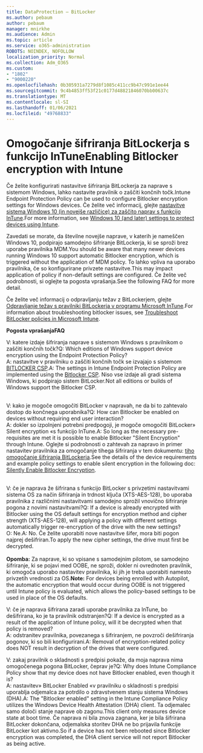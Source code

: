 ```yaml
---
title: DataProtection – BitLocker
ms.author: pebaum
author: pebaum
manager: mnirkhe
ms.audience: Admin
ms.topic: article
ms.service: o365-administration
ROBOTS: NOINDEX, NOFOLLOW
localization_priority: Normal
ms.collection: Adm_O365
ms.custom:
- "1802"
- "9000220"
ms.openlocfilehash: 0b305931a7279d8f1085c411cc9b47c991e1ee44
ms.sourcegitcommit: 9c4b4853ff53f21c0177d48821846070bb00637c
ms.translationtype: MT
ms.contentlocale: sl-SI
ms.lasthandoff: 01/06/2021
ms.locfileid: "49768833"
---
```

# <a name="enabling-bitlocker-encryption-with-intune"></a><span data-ttu-id="e96be-102">Omogočanje šifriranja BitLockerja s funkcijo InTune</span><span class="sxs-lookup"><span data-stu-id="e96be-102">Enabling Bitlocker encryption with Intune</span></span>

 <span data-ttu-id="e96be-103">Če želite konfigurirati nastavitve šifriranja BitLockerja za naprave s sistemom Windows, lahko nastavite pravilnik o zaščiti končnih točk.</span><span class="sxs-lookup"><span data-stu-id="e96be-103">Intune Endpoint Protection Policy can be used to configure Bitlocker encryption settings for Windows devices.</span></span> <span data-ttu-id="e96be-104">Če želite več informacij, glejte [nastavitve sistema Windows 10 (in novejše različice) za zaščito naprav s funkcijo InTune](https://docs.microsoft.com/intune/endpoint-protection-windows-10#windows-encryption).</span><span class="sxs-lookup"><span data-stu-id="e96be-104">For more information, see [Windows 10 (and later) settings to protect devices using Intune](https://docs.microsoft.com/intune/endpoint-protection-windows-10#windows-encryption).</span></span>
 
<span data-ttu-id="e96be-105">Zavedati se morate, da številne novejše naprave, v katerih je nameščen Windows 10, podpirajo samodejno šifriranje BitLockerja, ki se sproži brez uporabe pravilnika MDM.</span><span class="sxs-lookup"><span data-stu-id="e96be-105">You should be aware that many newer devices running Windows 10 support automatic Bitlocker encryption, which is triggered without the application of MDM policy.</span></span> <span data-ttu-id="e96be-106">To lahko vpliva na uporabo pravilnika, če so konfigurirane privzete nastavitve.</span><span class="sxs-lookup"><span data-stu-id="e96be-106">This may impact application of policy if non-default settings are configured.</span></span> <span data-ttu-id="e96be-107">Če želite več podrobnosti, si oglejte ta pogosta vprašanja.</span><span class="sxs-lookup"><span data-stu-id="e96be-107">See the following FAQ for more detail.</span></span>
 
<span data-ttu-id="e96be-108">Če želite več informacij o odpravljanju težav z BitLockerjem, glejte [Odpravljanje težav s pravilniki BitLockerja v programu Microsoft InTune](https://docs.microsoft.com/intune/protect/troubleshoot-bitlocker-policies).</span><span class="sxs-lookup"><span data-stu-id="e96be-108">For information about troubleshooting bitlocker issues, see [Troubleshoot BitLocker policies in Microsoft Intune](https://docs.microsoft.com/intune/protect/troubleshoot-bitlocker-policies).</span></span>
 
 
<span data-ttu-id="e96be-109">**Pogosta vprašanja**</span><span class="sxs-lookup"><span data-stu-id="e96be-109">**FAQ**</span></span>

<span data-ttu-id="e96be-110">V: katere izdaje šifriranja naprave s sistemom Windows s pravilnikom o zaščiti končnih točk?</span><span class="sxs-lookup"><span data-stu-id="e96be-110">Q: Which editions of Windows support device encryption using the Endpoint Protection Policy?</span></span><br>
<span data-ttu-id="e96be-111">A: nastavitve v pravilniku o zaščiti končnih točk se izvajajo s sistemom [BITLOCKER CSP](https://docs.microsoft.com/windows/client-management/mdm/bitlocker-csp).</span><span class="sxs-lookup"><span data-stu-id="e96be-111">A: The settings in Intune Endpoint Protection Policy are implemented using the [Bitlocker CSP](https://docs.microsoft.com/windows/client-management/mdm/bitlocker-csp).</span></span> <span data-ttu-id="e96be-112">Niso vse izdaje ali gradi sistema Windows, ki podpirajo sistem BitLocker.</span><span class="sxs-lookup"><span data-stu-id="e96be-112">Not all editions or builds of Windows support the Bitlocker CSP.</span></span> <br><br>

<span data-ttu-id="e96be-113">V: kako je mogoče omogočiti BitLocker v napravah, ne da bi to zahtevalo dostop do končnega uporabnika?</span><span class="sxs-lookup"><span data-stu-id="e96be-113">Q: How can Bitlocker be enabled on devices without requiring end user interaction?</span></span><br>
<span data-ttu-id="e96be-114">A: dokler so izpolnjeni potrebni predpogoji, je mogoče omogočiti BitLocker» Silent encryption «s funkcijo InTune.</span><span class="sxs-lookup"><span data-stu-id="e96be-114">A: So long as the necessary pre-requisites are met it is possible to enable Bitlocker "Silent Encryption" through Intune.</span></span> <span data-ttu-id="e96be-115">Oglejte si podrobnosti o zahtevah za napravo in primer nastavitev pravilnika za omogočanje tihega šifriranja v tem dokumentu: [tiho omogočanje šifriranja BitLockerja](https://docs.microsoft.com/mem/intune/protect/encrypt-devices#silently-enable-bitlocker-on-devices).</span><span class="sxs-lookup"><span data-stu-id="e96be-115">See the details of the device requirements and example policy settings to enable silent encryption in the following doc: [Silently Enable Bitlocker Encryption](https://docs.microsoft.com/mem/intune/protect/encrypt-devices#silently-enable-bitlocker-on-devices).</span></span> <br><br>

<span data-ttu-id="e96be-116">V: če je naprava že šifrirana s funkcijo BitLocker s privzetimi nastavitvami sistema OS za način šifriranja in trdnost ključa (XTS-AES-128), bo uporaba pravilnika z različnimi nastavitvami samodejno sprožil vnovično šifriranje pogona z novimi nastavitvami?</span><span class="sxs-lookup"><span data-stu-id="e96be-116">Q: If a device is already encrypted with Bitlocker using the OS default settings for encryption method and cipher strength (XTS-AES-128), will applying a policy with different settings automatically trigger re-encryption of the drive with the new settings?</span></span><br>
<span data-ttu-id="e96be-117">O: Ne.</span><span class="sxs-lookup"><span data-stu-id="e96be-117">A: No.</span></span> <span data-ttu-id="e96be-118">Če želite uporabiti nove nastavitve šifer, mora biti pogon najprej dešifriran.</span><span class="sxs-lookup"><span data-stu-id="e96be-118">To apply the new cipher settings, the drive must first be decrypted.</span></span><br><br>
<span data-ttu-id="e96be-119">**Opomba:** Za naprave, ki so vpisane s samodejnim pilotom, se samodejno šifriranje, ki se pojavi med OOBE, ne sproži, dokler ni ovrednoten pravilnik, ki omogoča uporabo nastavitev pravilnika, ki jih je treba uporabiti namesto privzetih vrednosti za OS.</span><span class="sxs-lookup"><span data-stu-id="e96be-119">**Note:** For devices being enrolled with Autopilot, the automatic encryption that would occur during OOBE is not triggered until Intune policy is evaluated, which allows the policy-based settings to be used in place of the OS defaults.</span></span>
 
<span data-ttu-id="e96be-120">V: če je naprava šifrirana zaradi uporabe pravilnika za InTune, bo dešifrirana, ko je ta pravilnik odstranjen?</span><span class="sxs-lookup"><span data-stu-id="e96be-120">Q: If a device is encrypted as a result of the  application of Intune policy, will it be decrypted when that policy is removed?</span></span><br>
<span data-ttu-id="e96be-121">A: odstranitev pravilnika, povezanega s šifriranjem, ne povzroči dešifriranja pogonov, ki so bili konfigurirani.</span><span class="sxs-lookup"><span data-stu-id="e96be-121">A: Removal of encryption-related policy does NOT result in decryption of the drives that were configured.</span></span>
 
<span data-ttu-id="e96be-122">V: zakaj pravilnik o skladnosti s predpisi pokaže, da moja naprava nima omogočenega pogona BitLocker, čeprav je?</span><span class="sxs-lookup"><span data-stu-id="e96be-122">Q: Why does Intune Compliance Policy show that my device does not have Bitlocker enabled, even though it is?</span></span><br>
<span data-ttu-id="e96be-123">A: nastavitev» BitLocker Enabled «v pravilniku o skladnosti s predpisi uporablja odjemalca za potrdilo o zdravstvenem stanju sistema Windows (DHA).</span><span class="sxs-lookup"><span data-stu-id="e96be-123">A: The "Bitlocker enabled" setting in the Intune Compliance Policy utilizes the Windows Device Health Attestation  (DHA) client.</span></span> <span data-ttu-id="e96be-124">Ta odjemalec samo določi stanje naprave ob zagonu.</span><span class="sxs-lookup"><span data-stu-id="e96be-124">This client only measures device state at boot time.</span></span> <span data-ttu-id="e96be-125">Če naprava ni bila znova zagnana, ker je bila šifrirana BitLocker dokončana, odjemalska storitev DHA ne bo prijavila funkcije BitLocker kot aktivno.</span><span class="sxs-lookup"><span data-stu-id="e96be-125">So if a device has not been rebooted since Bitlocker encryption was completed, the DHA client service will not report Bitlocker as being active.</span></span>
 
 